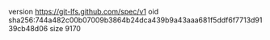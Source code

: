 version https://git-lfs.github.com/spec/v1
oid sha256:744a482c00b07009b3864b24dca439b9a43aaa681f5ddf6f7713d9139cb48d06
size 9170
